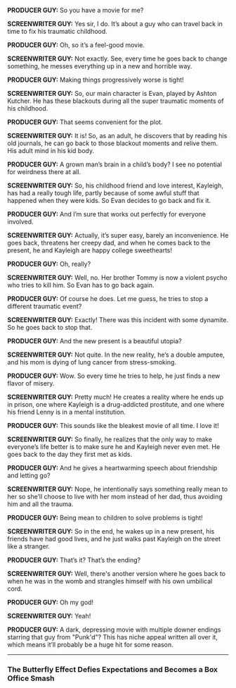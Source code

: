 **PRODUCER GUY:** So you have a movie for me?

**SCREENWRITER GUY:** Yes sir, I do. It’s about a guy who can travel back in time to fix his traumatic childhood.

**PRODUCER GUY:** Oh, so it’s a feel-good movie.

**SCREENWRITER GUY:** Not exactly. See, every time he goes back to change something, he messes everything up in a new and horrible way.

**PRODUCER GUY:** Making things progressively worse is tight!

**SCREENWRITER GUY:** So, our main character is Evan, played by Ashton Kutcher. He has these blackouts during all the super traumatic moments of his childhood.

**PRODUCER GUY:** That seems convenient for the plot.

**SCREENWRITER GUY:** It is! So, as an adult, he discovers that by reading his old journals, he can go back to those blackout moments and relive them. His adult mind in his kid body.

**PRODUCER GUY:** A grown man’s brain in a child’s body? I see no potential for weirdness there at all.

**SCREENWRITER GUY:** So, his childhood friend and love interest, Kayleigh, has had a really tough life, partly because of some awful stuff that happened when they were kids. So Evan decides to go back and fix it.

**PRODUCER GUY:** And I’m sure that works out perfectly for everyone involved.

**SCREENWRITER GUY:** Actually, it’s super easy, barely an inconvenience. He goes back, threatens her creepy dad, and when he comes back to the present, he and Kayleigh are happy college sweethearts!

**PRODUCER GUY:** Oh, really?

**SCREENWRITER GUY:** Well, no. Her brother Tommy is now a violent psycho who tries to kill him. So Evan has to go back again.

**PRODUCER GUY:** Of course he does. Let me guess, he tries to stop a different traumatic event?

**SCREENWRITER GUY:** Exactly! There was this incident with some dynamite. So he goes back to stop that.

**PRODUCER GUY:** And the new present is a beautiful utopia?

**SCREENWRITER GUY:** Not quite. In the new reality, he’s a double amputee, and his mom is dying of lung cancer from stress-smoking.

**PRODUCER GUY:** Wow. So every time he tries to help, he just finds a new flavor of misery.

**SCREENWRITER GUY:** Pretty much! He creates a reality where he ends up in prison, one where Kayleigh is a drug-addicted prostitute, and one where his friend Lenny is in a mental institution.

**PRODUCER GUY:** This sounds like the bleakest movie of all time. I love it!

**SCREENWRITER GUY:** So finally, he realizes that the only way to make everyone’s life better is to make sure he and Kayleigh never even met. He goes back to the day they first met as kids.

**PRODUCER GUY:** And he gives a heartwarming speech about friendship and letting go?

**SCREENWRITER GUY:** Nope, he intentionally says something really mean to her so she’ll choose to live with her mom instead of her dad, thus avoiding him and all the trauma.

**PRODUCER GUY:** Being mean to children to solve problems is tight!

**SCREENWRITER GUY:** So in the end, he wakes up in a new present, his friends have had good lives, and he just walks past Kayleigh on the street like a stranger.

**PRODUCER GUY:** That’s it? That’s the ending?

**SCREENWRITER GUY:** Well, there's another version where he goes back to when he was in the womb and strangles himself with his own umbilical cord.

**PRODUCER GUY:** Oh my god!

**SCREENWRITER GUY:** Yeah!

**PRODUCER GUY:** A dark, depressing movie with multiple downer endings starring that guy from "Punk'd"? This has niche appeal written all over it, which means it’ll probably be a huge hit for some reason.

***

### The Butterfly Effect Defies Expectations and Becomes a Box Office Smash
